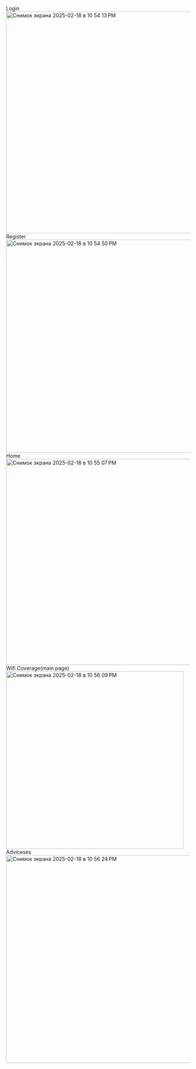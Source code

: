 Login
<img width="607" alt="Снимок экрана 2025-02-18 в 10 54 13 PM" src="https://github.com/user-attachments/assets/2ac7e001-892a-4252-bc91-30409c6749aa" />
Register
<img width="583" alt="Снимок экрана 2025-02-18 в 10 54 50 PM" src="https://github.com/user-attachments/assets/1f2ea765-530c-49dd-b5b4-dc9fac8a3cb1" />
Home
<img width="564" alt="Снимок экрана 2025-02-18 в 10 55 07 PM" src="https://github.com/user-attachments/assets/96720652-080a-45b4-846a-7193d6706142" />
Wifi Coverage(main page)
<img width="486" alt="Снимок экрана 2025-02-18 в 10 56 09 PM" src="https://github.com/user-attachments/assets/6852e4f9-39ee-43eb-aace-a9aab7c35288" />
Adviceses
<img width="569" alt="Снимок экрана 2025-02-18 в 10 56 24 PM" src="https://github.com/user-attachments/assets/902eae37-5720-47d5-bdad-af6d24fd84f7" />
